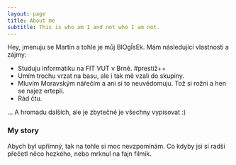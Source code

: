 ```yaml
---
layout: page
title: About me
subtitle: This is who am I and not who I am not.
---
```


Hey, jmenuju se Martin a tohle je můj BlOgÍsEk. Mám následující vlastnosti a zájmy:

- Studuju informatiku na FIT VUT v Brně. #prestiž++
- Umím trochu vrzat na basu, ale i tak mě vzali do skupiny.
- Mluvím Moravským nářečím a ani si to neuvědomuju. Tož si rožni a hen se najez erteplí.
- Rád čtu.

... A hromadu dalších, ale je zbytečné je všechny vypisovat :) 

### My story

Abych byl upřímný, tak na tohle si moc nevzpomínám. Co kdyby jsi si radši přečetl něco hezkého, nebo mrknul na fajn filmík.
